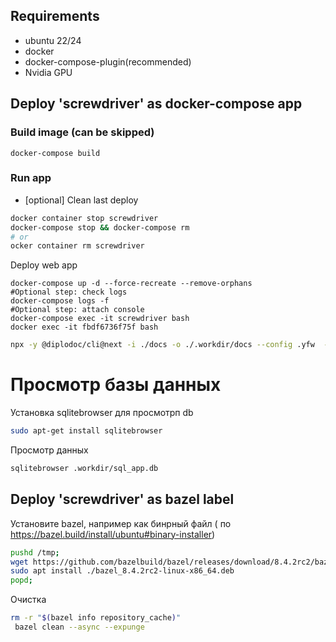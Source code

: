 ## Requirements

- ubuntu 22/24
- docker
- docker-compose-plugin(recommended)
- Nvidia GPU

## Deploy 'screwdriver' as docker-compose app
### Build image (can be skipped)
```shell
docker-compose build
```
### Run app
- [optional] Clean last deploy
```sh
docker container stop screwdriver 
docker-compose stop && docker-compose rm
# or 
ocker container rm screwdriver
```
Deploy web app
```shell
docker-compose up -d --force-recreate --remove-orphans 
#Optional step: check logs
docker-compose logs -f
#Optional step: attach console 
docker-compose exec -it screwdriver bash
docker exec -it fbdf6736f75f bash
```

```sh
npx -y @diplodoc/cli@next -i ./docs -o ./.workdir/docs --config .yfw  --output-format html 
```


# Просмотр базы данных
Установка  sqlitebrowser для просмотрп db
```sh
sudo apt-get install sqlitebrowser
```

Просмотр данных
```sh
sqlitebrowser .workdir/sql_app.db

```




## Deploy 'screwdriver' as bazel label
Установите bazel, например как бинрный файл ( по https://bazel.build/install/ubuntu#binary-installer)
```sh
pushd /tmp;
wget https://github.com/bazelbuild/bazel/releases/download/8.4.2rc2/bazel_8.4.2rc2-linux-x86_64.deb
sudo apt install ./bazel_8.4.2rc2-linux-x86_64.deb 
popd;
```
Очистка
```sh 
rm -r "$(bazel info repository_cache)"
 bazel clean --async --expunge
```